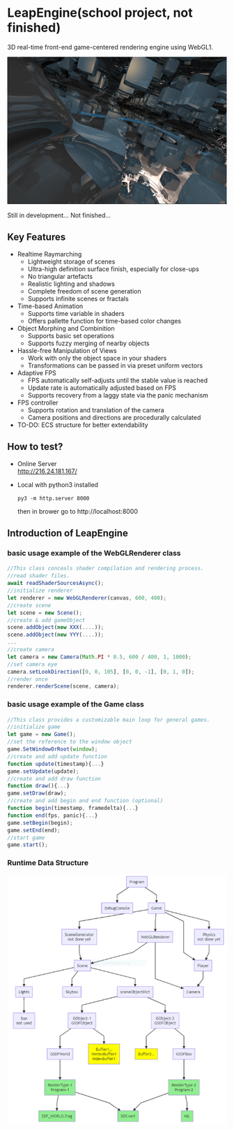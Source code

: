 # LeapEngine(school project, not finished)
3D real-time front-end game-centered rendering engine using WebGL1.

![Infinite Smooth Tunnel and Cubes](./pics/smooth_tunnel_with_cubes_infinite.png)

Still in development... Not finished...

## Key Features
- Realtime Raymarching
  - Lightweight storage of scenes
  - Ultra-high definition surface finish, especially for close-ups
  - No triangular artefacts
  - Realistic lighting and shadows
  - Complete freedom of scene generation
  - Supports infinite scenes or fractals
- Time-based Animation
  - Supports time variable in shaders
  - Offers pallette function for time-based color changes
- Object Morphing and Combinition
  - Supports basic set operations
  - Supports fuzzy merging of nearby objects
- Hassle-free Manipulation of Views
  - Work with only the object space in your shaders
  - Transformations can be passed in via preset uniform vectors
- Adaptive FPS
  - FPS automatically self-adjusts until the stable value is reached
  - Update rate is automatically adjusted based on FPS
  - Supports recovery from a laggy state via the panic mechanism
- FPS controller
  - Supports rotation and translation of the camera
  - Camera positions and directions are procedurally calculated
- TO-DO: ECS structure for better extendability

## How to test?
- Online Server  
http://216.24.181.167/

- Local with python3 installed
    ```
    py3 -m http.server 8000
    ```
    then in brower go to http://localhost:8000

## Introduction of LeapEngine
### basic usage example of the WebGLRenderer class
```js
//This class conceals shader compilation and rendering process.
//read shader files.
await readShaderSourcesAsync(); 
//initialize renderer
let renderer = new WebGLRenderer(canvas, 600, 400);
//create scene
let scene = new Scene();
//create & add gameObject
scene.addObject(new XXX(....));
scene.addObject(new YYY(....));
...
//create camera
let camera = new Camera(Math.PI * 0.5, 600 / 400, 1, 1000);
//set camera eye
camera.setLookDirection([0, 0, 105], [0, 0, -1], [0, 1, 0]);
//render once
renderer.renderScene(scene, camera);
```
### basic usage example of the Game class
```js
//This class provides a customizable main loop for general games.
//initialize game
let game = new Game();
//set the reference to the window object
game.SetWindowOrRoot(window);
//create and add update function
function update(timestamp){...}
game.setUpdate(update);
//create and add draw function
function draw(){...}
game.setDraw(draw);
//create and add begin and end function (optional)
function begin(timestamp, framedelta){...}
function end(fps, panic){...}
game.setBegin(begin);
game.setEnd(end);
//start game
game.start();
```
### Runtime Data Structure
![progarch](./pics/progarch.png)
